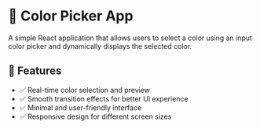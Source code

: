 # 🎨 Color Picker App

A simple React application that allows users to select a color using an input color picker and dynamically displays the selected color.

## 📌 Features
- ✅ Real-time color selection and preview
- ✅ Smooth transition effects for better UI experience
- ✅ Minimal and user-friendly interface
- ✅ Responsive design for different screen sizes
